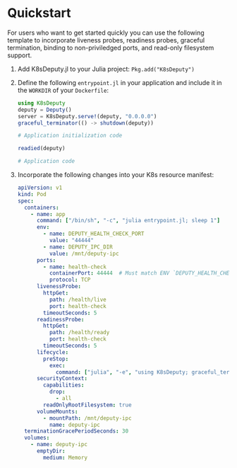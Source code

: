 # Quickstart

For users who want to get started quickly you can use the following template to incorporate liveness probes, readiness probes, graceful termination, binding to non-priviledged ports, and read-only filesystem support.

1. Add K8sDeputy.jl to your Julia project: `Pkg.add("K8sDeputy")`
2. Define the following `entrypoint.jl` in your application and include it in the `WORKDIR` of your `Dockerfile`:

   ```julia
   using K8sDeputy
   deputy = Deputy()
   server = K8sDeputy.serve!(deputy, "0.0.0.0")
   graceful_terminator(() -> shutdown(deputy))
   
   # Application initialization code
   
   readied(deputy)
   
   # Application code
   ```

3. Incorporate the following changes into your K8s resource manifest:

   ```yaml
   apiVersion: v1
   kind: Pod
   spec:
     containers:
       - name: app
         command: ["/bin/sh", "-c", "julia entrypoint.jl; sleep 1"]
         env:
           - name: DEPUTY_HEALTH_CHECK_PORT
             value: "44444"
           - name: DEPUTY_IPC_DIR
             value: /mnt/deputy-ipc
         ports:
           - name: health-check
             containerPort: 44444  # Must match ENV `DEPUTY_HEALTH_CHECK_PORT`
             protocol: TCP
         livenessProbe:
           httpGet:
             path: /health/live
             port: health-check
           timeoutSeconds: 5
         readinessProbe:
           httpGet:
             path: /health/ready
             port: health-check
           timeoutSeconds: 5
         lifecycle:
           preStop:
             exec:
               command: ["julia", "-e", "using K8sDeputy; graceful_terminate()"]
         securityContext:
           capabilities:
             drop:
               - all
           readOnlyRootFilesystem: true
         volumeMounts:
           - mountPath: /mnt/deputy-ipc
             name: deputy-ipc
     terminationGracePeriodSeconds: 30
     volumes:
       - name: deputy-ipc
         emptyDir:
           medium: Memory
   ```
